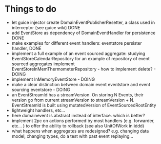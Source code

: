 # Things to do

* let guice injector create DomainEventPublisherResetter, a class used in interceptor
(see guice wiki) DONE
* add EventStore as dependency of DomainEventHandler for persistence DONE
* make examples for different event handlers: eventstore persister handler, DONE
* implement a full example of an event sourced aggregate:
studying  EventStoreCalendarRepository for an example of repository
of event sourced aggregates
 implement EventStoreInMemThermometerRepository - how to implement delete? - DOING
* implement InMemoryEventStore - DOING
* make a clear distinction between domain event eventstore and
event sourcing eventstore - DOING
* an EventStreamId has a streamVersion. On storing N Events, their version go from current
 streamVersion to streamVersion + N. EventStreamId is built using mutatedVersion of
 EventSourcedRootEntity
* lightweight handlers, etc...
* here domainevent is abstract instead of interface. which is better?
* implement 2pc on actions performed by most handlers (e.g. forwarder, etc... )
to offer the ability to rollback (see also UnitOfWork in iddd)
* what happens when aggregates are redesigned? e.g. changing data model,
changing types, do a test with past event replaying...
